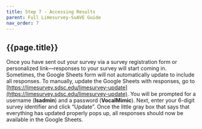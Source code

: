 ```yaml
---
title: Step 7 - Accessing Results
parent: Full Limesurvey-SuAVE Guide
nav_order: 7
---
```


## {{page.title}}

Once you have sent out your survey via a survey registration form or personalized link—responses to your survey will start coming in. Sometimes, the Google Sheets form will not automatically update to include all responses. To manually, update the Google Sheets with responses, go to [https://limesurvey.sdsc.edu/limesurvey-update](https://limesurvey.sdsc.edu/limesurvey-update). You will be prompted for a username (**lsadmin**) and a password (**VocalMimic**). Next, enter your 6-digit survey identifier and click “Update”. Once the little gray box that says that everything has updated properly pops up, all responses should now be available in the Google Sheets.
